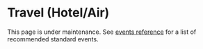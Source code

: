 # Travel (Hotel/Air)

This page is under maintenance. See [events reference](../events-reference.md) for a list of recommended standard events.
